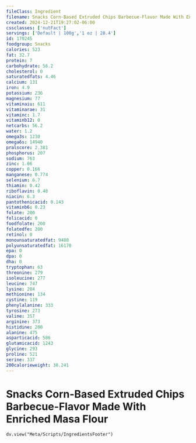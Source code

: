 ```yaml
---
fileClass: Ingredient
filename: Snacks Corn-Based Extruded Chips Barbecue-Flavor Made With Enriched Masa Flour
created: 2024-12-21T19:27:02-06:00
cssclasses: ['nutFact']
servings: ['Default | 100g','1 oz | 28.4']
id: 170245
foodgroup: Snacks
calories: 523
fat: 32.7
protein: 7
carbohydrate: 56.2
cholesterol: 0
saturatedfats: 4.46
calcium: 131
iron: 4.9
potassium: 236
magnesium: 77
vitaminaiu: 611
vitaminarae: 31
vitaminc: 1.7
vitaminb12: 0
netcarbs: 56.2
water: 1.2
omega3s: 1230
omega6s: 14940
pralscore: 2.381
phosphorus: 207
sodium: 763
zinc: 1.06
copper: 0.166
manganese: 0.774
selenium: 6.7
thiamin: 0.42
riboflavin: 0.48
niacin: 6.3
pantothenicacid: 0.143
vitaminb6: 0.23
folate: 200
folicacid: 0
foodfolate: 200
folatedfe: 200
retinol: 0
monounsaturatedfat: 9480
polyunsaturatedfat: 16170
epa: 0
dpa: 0
dha: 0
tryptophan: 63
threonine: 279
isoleucine: 277
leucine: 747
lysine: 284
methionine: 134
cystine: 119
phenylalanine: 333
tyrosine: 273
valine: 357
arginine: 373
histidine: 200
alanine: 475
asparticacid: 586
glutamicacid: 1243
glycine: 293
proline: 521
serine: 337
200calorieweight: 38.241
---
```


# Snacks Corn-Based Extruded Chips Barbecue-Flavor Made With Enriched Masa Flour

```dataviewjs
dv.view("Meta/Scripts/IngredientsFooter")
```